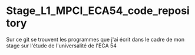 # Stage_L1_MPCI_ECA54_code_repository
Sur ce git se trouvent les programmes que j'ai écrit dans le cadre de mon stage sur l'étude de l'universalité de l'ECA 54
